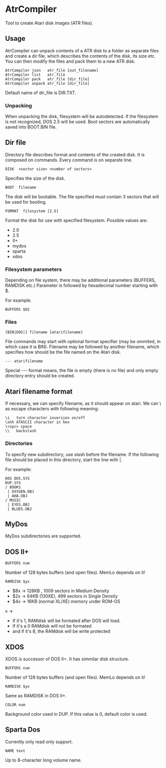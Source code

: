 # AtrCompiler

Tool to create Atari disk images (ATR files).

## Usage

AtrCompiler can unpack contents of a ATR disk to a folder as separate files and create a dir file, which describes the contents of the disk, its size etc.
You can then modify the files and pack them to a new ATR disk.

```
AtrCompiler json   atr_file [out_filename]
AtrCompiler list   atr_file
AtrCompiler pack   atr_file [dir_file]
AtrCompiler unpack atr_file [dir_file]
```

Default name of dir_file is DIR.TXT.

### Unpacking

When unpacking the disk, filesystem will be autodetected. If the filesystem is not recognized, DOS 2.5 will be used.
Boot sectors are automatically saved into BOOT.BIN file.

## Dir file

Directory file describes format and contents of the created disk. It is composed on commands. Every command is on separate line.

```
DISK  <sector size> <number of sectors>
```

Specifies the size of the disk.

```
BOOT  filename
```

The disk will be bootable. The file specified must contain 3 sectors that will be used for booting.

```
FORMAT  filesystem [2.5]
```

Format the disk for use with specified filesystem.
Possible values are:

* 2.0
* 2.5
* II+
* mydos
* sparta
* xdos

### Filesystem parameters

Depending on file system, there may be additional parameters (BUFFERS, RAMDISK etc.)
Parameter is followed by hexadecimal number starting with $.

For example.

```
BUFFERS $02
```

### Files

```
[BIN|DOS|] filename [atarifilename]
```

File commands may start with optional format specifier (may be ommited, in which case it is BIN).
Filename may be followed by another filename, which specifies how should be the file named on the Atari disk.

```
--- atarifilename
```

Special --- format means, the file is empty (there is no file) and only empty directory entry should be created.

## Atari filename format

If necessary, we can specify filename, as it should appear on atari. We can \ as escape characters with following meaning:

```
\i   turn character inversion on/off
\xhh ATASCII character in hex
\<spc> space
\\   backslash
```

### Directories

To specify new subdirectory, use slash before the filename. If the following file should be placed in this directory, start the line with |.

For example:

```
DOS DOS.SYS
DUP.SYS
/ BOOKS
 | OXYGEN.OBJ
 | AHA.OBJ
/ MUSIC
 | EYES.OBJ
 | BLUES.OBJ
```

## MyDos

MyDos subdirectories are supported.

## DOS II+

```
BUFFERS num
```

Number of 128 bytes buffers (and open files).
MemLo depends on it!

```
RAMDISK $yx
```

* $8x -> 128KB , 1009 sectors in Medium Density
* $2x -> 64KB (130XE), 499 sectors in Single Density 
* $4x -> 16KB (normal XL/XE) memory under ROM-OS 

x -> 

* If it's 1, RAMdisk will be formated after DOS will load. 
* If it's a 0 RAMdisk will not be formated 
* and if it's 8, the RAMdisk will be write protected

## XDOS

XDOS is successor of DOS II+. It has simmilar disk structure.

```
BUFFERS num
```

Number of 128 bytes buffers (and open files).
MemLo depends on it!

```
RAMDISK $yx
```

Same as RAMDISK in DOS II+.

```
COLOR num
```

Background color used in DUP. If this value is 0, default color is used.

## Sparta Dos

Currently only read only support.

```
NAME text
```

Up to 8-character long volume name.
